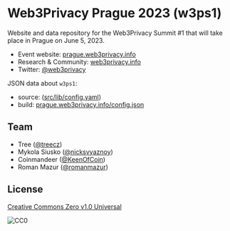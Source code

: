 # Web3Privacy Prague 2023 (w3ps1)

Website and data repository for the Web3Privacy Summit #1 that will take place in Prague on June 5, 2023.

- Event website: [prague.web3privacy.info](https://prague.web3privacy.info)
- Research & Community: [web3privacy.info](https://web3privacy.info)
- Twitter: [@web3privacy](http://twitter.com/web3privacy)

JSON data about `w3ps1`:

- source: ([src/lib/config.yaml](src/lib/config.yaml))
- build: [prague.web3privacy.info/config.json](https://prague.web3privacy.info/config.json)

## Team

- Tree ([@treecz](https://twitter.com/treecz))
- Mykola Siusko ([@nicksvyaznoy](https://twitter.com/nicksvyaznoy))
- Coinmandeer ([@KeenOfCoin](https://twitter.com/KeenOfCoin))
- Roman Mazur ([@romanmazur](https://twitter.com/romanmazur))

## License

[Creative Commons Zero v1.0 Universal](https://creativecommons.org/publicdomain/zero/1.0/)

![CC0](https://upload.wikimedia.org/wikipedia/commons/6/69/CC0_button.svg)
